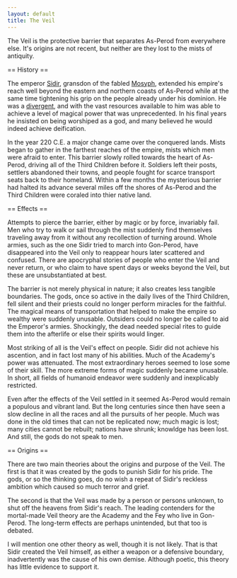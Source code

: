 ```yaml
---
layout: default
title: The Veil
---
```


The Veil is the protective barrier that separates As-Perod from everywhere else.  It's origins are not recent, but neither are they lost to the mists of antiquity.

== History ==

The emperor [Sidir](Sidir.html), gransdon of the fabled [Mosyph](Mosyph.html), extended his empire's reach well beyond the eastern and northern coasts of As-Perod while at the same time tightening his grip on the people already under his dominion.  He was a [divergent](divergent.html), and with the vast resources available to him was able to achieve a level of magical power that was unprecedented.  In his final years he insisted on being worshiped as a god, and many believed he would indeed achieve deification.

In the year 220 C.E. a major change came over the conquered lands.  Mists began to gather in the farthest reaches of the empire, mists which men were afraid to enter.  This barrier slowly rolled towards the heart of As-Perod, driving all of the Third Children before it.  Soldiers left their posts, settlers abandoned their towns, and people fought for scarce transport seats back to their homeland.  Within a few months the  mysterious barrier had halted its advance several miles off the shores of As-Perod and the Third Children were coraled into thier native land.

== Effects ==

Attempts to pierce the barrier, either by magic or by force, invariably fail.  Men who try to walk or sail through the mist suddenly find themselves traveling away from it without any recollection of turning around.  Whole armies, such as the one Sidir tried to march into Gon-Perod, have disappeared into the Veil only to reappear hours later scattered and confused.  There are apocryphal stories of people who enter the Veil and never return, or who claim to have spent days or weeks beyond the Veil, but these are unsubstantiated at best.
  
The barrier is not merely physical in nature; it also creates less tangible boundaries.  The gods, once so active in the daily lives of the Third Children, fell silent and their priests could no longer perform miracles for the faithful.  The magical means of transportation that helped to make the empire so wealthy were suddenly unusable.  Outsiders could no longer be called to aid the Emperor's armies.  Shockingly, the dead needed special rites to guide them into the afterlife or else their spirits would linger.

Most striking of all is the Veil's effect on people.  Sidir did not achieve his ascention, and in fact lost many of his abilities.  Much of the Academy's power was attenuated.  The most extraordinary heroes seemed to lose some of their skill.  The more extreme forms of magic suddenly became unusable.  In short, all fields of humanoid endeavor were suddenly and inexplicably restricted.

Even after the effects of the Veil settled in it seemed As-Perod would remain a populous and vibrant land.  But the long centuries since then have seen a slow decline in all the races and all the pursuits of her people.  Much was done in the old times that can not be replicated now; much magic is lost; many cities cannot be rebuilt; nations have shrunk; knowldge has been lost.  And still, the gods do not speak to men.  

== Origins ==

There are two main theories about the origins and purpose of the Veil.  The first is that it was created by the gods to punish Sidir for his pride.  The gods, or so the thinking goes, do no wish a repeat of Sidir's reckless ambition which caused so much terror and grief.

The second is that the Veil was made by a person or persons unknown, to shut off the heavens from Sidir's reach.  The leading contenders for the mortal-made Veil theory are the Academy and the Fey who live in Gon-Perod.  The long-term effects are perhaps unintended, but that too is debated.

I will mention one other theory as well, though it is not likely.  That is that Sidir created the Veil himself, as either a weapon or a defensive boundary, inadvertently was the cause of his own demise.  Although poetic, this theory has little evidence to support it.
